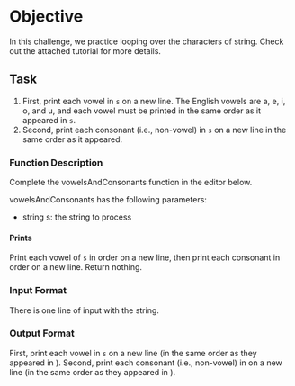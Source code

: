 # Objective

In this challenge, we practice looping over the characters of string. Check out the attached tutorial for more details.

## Task

1. First, print each vowel in `s` on a new line. The English vowels are a, e, i, o, and u, and each vowel must be printed in the same order as it appeared in `s`.
2. Second, print each consonant (i.e., non-vowel) in
`s` on a new line in the same order as it appeared.

### Function Description

Complete the vowelsAndConsonants function in the editor below.

vowelsAndConsonants has the following parameters:
- string s: the string to process

#### Prints

Print each vowel of `s` in order on a new line, then print each consonant in order on a new line. Return nothing.

### Input Format

There is one line of input with the string.

### Output Format

First, print each vowel in `s` on a new line (in the same order as they appeared in ). Second, print each consonant (i.e., non-vowel) in on a new line (in the same order as they appeared in ).
